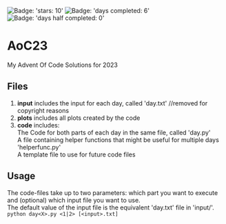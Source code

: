 ![Badge: 'stars: 10'](https://img.shields.io/badge/stars%20%E2%AD%90-8-yellow)
![Badge: 'days completed: 6'](https://img.shields.io/badge/days%20completed-4-blue)
![Badge: 'days half completed: 0'](https://img.shields.io/badge/days%20half%20completed-0-lightblue)
# AoC23
My Advent Of Code Solutions for 2023

## Files
1.  **input** includes the input for each day, called 'day<X>.txt' //removed for copyright reasons
2.  **plots** includes all plots created by the code
3.  **code** includes:\
  The Code for both parts of each day in the same file, called 'day<X>.py' \
  A file containing helper functions that might be useful for multiple days 'helperfunc.py' \
  A template file to use for future code files
  
## Usage
  The code-files take up to two parameters: which part you want to execute and (optional) which input file you want to use.\
  The default value of the input file is the equivalent 'day<X>.txt' file in 'input/'.\
  ```python day<X>.py <1|2> [<input>.txt] ```

